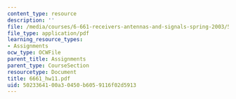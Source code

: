 ```yaml
---
content_type: resource
description: ''
file: /media/courses/6-661-receivers-antennas-and-signals-spring-2003/5023364100a30450b6059116f02d5913_6661_hw11.pdf
file_type: application/pdf
learning_resource_types:
- Assignments
ocw_type: OCWFile
parent_title: Assignments
parent_type: CourseSection
resourcetype: Document
title: 6661_hw11.pdf
uid: 50233641-00a3-0450-b605-9116f02d5913
---
```

